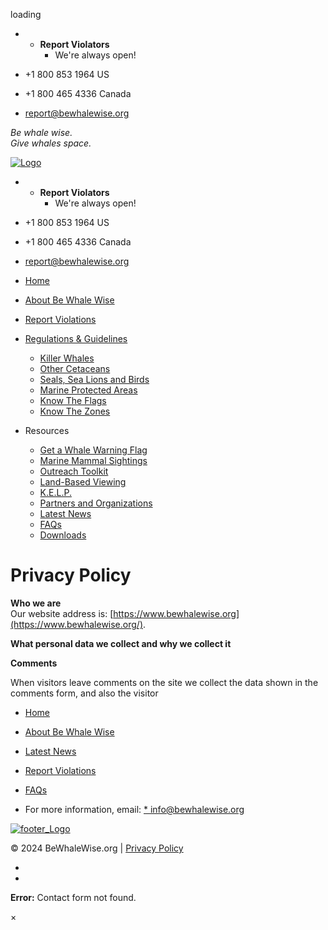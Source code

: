loading

* * **Report Violators**
    * We're always open!

* +1 800 853 1964 US
* +1 800 465 4336 Canada
* report@bewhalewise.org

_Be whale wise.  
Give whales space._

[![Logo](https://www.bewhalewise.org/wp-content/uploads/2019/04/bww-logo-154-blue-rgb.png)](https://www.bewhalewise.org/)

* * **Report Violators**
    * We're always open!

* +1 800 853 1964 US
* +1 800 465 4336 Canada
* report@bewhalewise.org

* [Home](https://www.bewhalewise.org/)
* [About Be Whale Wise](https://www.bewhalewise.org/about-be-whale-wise/)
* [Report Violations](https://www.bewhalewise.org/report-violators/)
* [Regulations & Guidelines](https://www.bewhalewise.org/regulations-guidelines/)
    * [Killer Whales](https://www.bewhalewise.org/?page_id=3017)
    * [Other Cetaceans](https://www.bewhalewise.org/?page_id=3941)
    * [Seals, Sea Lions and Birds](https://www.bewhalewise.org/seals-sealions-birds/)
    * [Marine Protected Areas](https://www.bewhalewise.org/marine-protected-areas/)
    * [Know The Flags](https://www.bewhalewise.org/know-the-flags/)
    * [Know The Zones](https://www.bewhalewise.org/know-the-zones/)
* Resources
    * [Get a Whale Warning Flag](https://www.bewhalewise.org/?page_id=4045)
    * [Marine Mammal Sightings](https://www.bewhalewise.org/marine-mammal-sightings/)
    * [Outreach Toolkit](https://www.bewhalewise.org/outreach-toolkit/)
    * [Land-Based Viewing](https://www.bewhalewise.org/land-based-viewing/)
    * [K.E.L.P.](https://www.bewhalewise.org/kelp/)
    * [Partners and Organizations](https://www.bewhalewise.org/partners-and-organizations/)
    * [Latest News](https://www.bewhalewise.org/latest-news/)
    * [FAQs](https://www.bewhalewise.org/marine-wildlife-guidelines-2/)
    * [Downloads](https://www.bewhalewise.org/?page_id=4000)

Privacy Policy
==============

**Who we are**  
Our website address is: [https://www.bewhalewise.org](https://www.bewhalewise.org/).

**What personal data we collect and why we collect it**

**Comments**

When visitors leave comments on the site we collect the data shown in the comments form, and also the visitor

[](#top)

* [Home](https://www.bewhalewise.org/)
* [About Be Whale Wise](https://www.bewhalewise.org/about-be-whale-wise/)
* [Latest News](https://www.bewhalewise.org/latest-news/)
* [Report Violations](https://www.bewhalewise.org/report-violators/)
* [FAQs](https://www.bewhalewise.org/marine-wildlife-guidelines-2/)

* For more information, email:
[* info@bewhalewise.org](mailto:soundwatch@whalemuseum.org)

[![footer_Logo](https://www.bewhalewise.org/wp-content/uploads/2019/04/bww-logo-rev-rgb.png)](https://www.bewhalewise.org/)

© 2024 BeWhaleWise.org | [Privacy Policy](https://bewhalewise.org/privacy-policy)

* [](https://www.facebook.com/BeWhaleWise/ "Facebook")
* [](https://twitter.com/thewhalemuseum/ "Twitter")

**Error:** Contact form not found.

×
